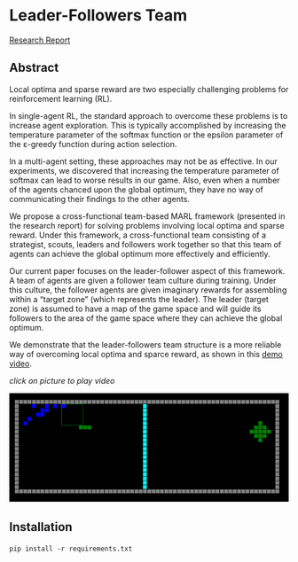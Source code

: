 # Leader-Followers Team
[Research Report](paper/Report%20-%20Multi-agent%20Leader-Followers.pdf)


## Abstract
Local optima and sparse reward are two especially challenging problems for reinforcement learning (RL).

In single-agent RL, the standard approach to overcome these problems is to increase agent exploration. This is typically accomplished by increasing the temperature parameter of the softmax function or the epsilon parameter of the ε-greedy function during action selection.

In a multi-agent setting, these approaches may not be as effective. In our experiments, we discovered that increasing the temperature parameter of softmax can lead to worse results in our game. Also, even when a number of the agents chanced upon the global optimum, they have no way of communicating their findings to the other agents.

We propose a cross-functional team-based MARL framework (presented in the research report) for solving problems involving local optima and sparse reward. Under this framework, a cross-functional team consisting of a strategist, scouts, leaders and followers work together so that this team of agents can achieve the global optimum more effectively and efficiently.

Our current paper focuses on the leader-follower aspect of this framework. A team of agents are given a follower team culture during training. Under this culture, the follower agents are given imaginary rewards for assembling within a “target zone” (which represents the leader). The leader (target zone) is assumed to have a map of the game space and will guide its followers to the area of the game space where they can achieve the global optimum.

We demonstrate that the leader-followers team structure is a more reliable way of overcoming local optima and sparce reward, as shown in this [demo video](videos/leader-followers-team-demo.mp4). 

*click on picture to play video*

[![Watch the video](images/Crossing-river-leadfollow.png)](https://youtu.be/d08cZgptsHo)


## Installation

`pip install -r requirements.txt`

